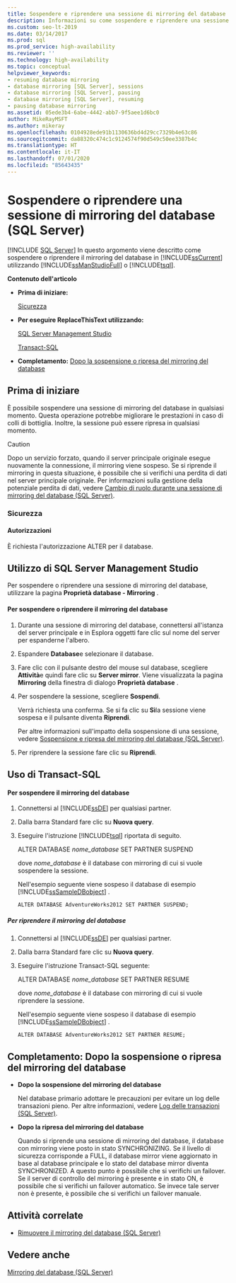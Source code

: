 ```yaml
---
title: Sospendere e riprendere una sessione di mirroring del database
description: Informazioni su come sospendere e riprendere una sessione di mirroring del database di SQL Server con SQL Server Management Studio o Transact-SQL (T-SQL).
ms.custom: seo-lt-2019
ms.date: 03/14/2017
ms.prod: sql
ms.prod_service: high-availability
ms.reviewer: ''
ms.technology: high-availability
ms.topic: conceptual
helpviewer_keywords:
- resuming database mirroring
- database mirroring [SQL Server], sessions
- database mirroring [SQL Server], pausing
- database mirroring [SQL Server], resuming
- pausing database mirroring
ms.assetid: 05ede3b4-6abe-4442-abb7-9f5aee1d6bc0
author: MikeRayMSFT
ms.author: mikeray
ms.openlocfilehash: 0104928ede91b1130636bd4d29cc7329b4e63c86
ms.sourcegitcommit: da88320c474c1c9124574f90d549c50ee3387b4c
ms.translationtype: HT
ms.contentlocale: it-IT
ms.lasthandoff: 07/01/2020
ms.locfileid: "85643435"
---
```

# <a name="pause-or-resume-a-database-mirroring-session-sql-server"></a>Sospendere o riprendere una sessione di mirroring del database (SQL Server)
 [!INCLUDE [SQL Server](../../includes/applies-to-version/sqlserver.md)]
  In questo argomento viene descritto come sospendere o riprendere il mirroring del database in [!INCLUDE[ssCurrent](../../includes/sscurrent-md.md)] utilizzando [!INCLUDE[ssManStudioFull](../../includes/ssmanstudiofull-md.md)] o [!INCLUDE[tsql](../../includes/tsql-md.md)].  
  
 **Contenuto dell'articolo**  
  
-   **Prima di iniziare:**  
  
     [Sicurezza](#Security)  
  
-   **Per eseguire ReplaceThisText utilizzando:**  
  
     [SQL Server Management Studio](#SSMSProcedure)  
  
     [Transact-SQL](#TsqlProcedure)  
  
-   **Completamento:**  [Dopo la sospensione o ripresa del mirroring del database](#FollowUp)  
  
##  <a name="before-you-begin"></a><a name="BeforeYouBegin"></a> Prima di iniziare  
 È possibile sospendere una sessione di mirroring del database in qualsiasi momento. Questa operazione potrebbe migliorare le prestazioni in caso di colli di bottiglia. Inoltre, la sessione può essere ripresa in qualsiasi momento.  
  
> [!CAUTION]  
>  Dopo un servizio forzato, quando il server principale originale esegue nuovamente la connessione, il mirroring viene sospeso. Se si riprende il mirroring in questa situazione, è possibile che si verifichi una perdita di dati nel server principale originale. Per informazioni sulla gestione della potenziale perdita di dati, vedere [Cambio di ruolo durante una sessione di mirroring del database &#40;SQL Server&#41;](../../database-engine/database-mirroring/role-switching-during-a-database-mirroring-session-sql-server.md).  
  
###  <a name="security"></a><a name="Security"></a> Sicurezza  
  
####  <a name="permissions"></a><a name="Permissions"></a> Autorizzazioni  
 È richiesta l'autorizzazione ALTER per il database.  
  
##  <a name="using-sql-server-management-studio"></a><a name="SSMSProcedure"></a> Utilizzo di SQL Server Management Studio  
 Per sospendere o riprendere una sessione di mirroring del database, utilizzare la pagina **Proprietà database - Mirroring** .  
  
#### <a name="to-pause-or-resume-database-mirroring"></a>Per sospendere o riprendere il mirroring del database  
  
1.  Durante una sessione di mirroring del database, connettersi all'istanza del server principale e in Esplora oggetti fare clic sul nome del server per espanderne l'albero.  
  
2.  Espandere **Database**e selezionare il database.  
  
3.  Fare clic con il pulsante destro del mouse sul database, scegliere **Attività**e quindi fare clic su **Server mirror**. Viene visualizzata la pagina **Mirroring** della finestra di dialogo **Proprietà database** .  
  
4.  Per sospendere la sessione, scegliere **Sospendi**.  
  
     Verrà richiesta una conferma. Se si fa clic su **Sì**la sessione viene sospesa e il pulsante diventa **Riprendi**.  
  
     Per altre informazioni sull'impatto della sospensione di una sessione, vedere [Sospensione e ripresa del mirroring del database &#40;SQL Server&#41;](../../database-engine/database-mirroring/pausing-and-resuming-database-mirroring-sql-server.md).  
  
5.  Per riprendere la sessione fare clic su **Riprendi**.  
  
##  <a name="using-transact-sql"></a><a name="TsqlProcedure"></a> Uso di Transact-SQL  
  
#### <a name="to-pause-database-mirroring"></a>Per sospendere il mirroring del database  
  
1.  Connettersi al [!INCLUDE[ssDE](../../includes/ssde-md.md)] per qualsiasi partner.  
  
2.  Dalla barra Standard fare clic su **Nuova query**.  
  
3.  Eseguire l'istruzione [!INCLUDE[tsql](../../includes/tsql-md.md)] riportata di seguito.  
  
     ALTER DATABASE *nome_database* SET PARTNER SUSPEND  
  
     dove *nome_database* è il database con mirroring di cui si vuole sospendere la sessione.  
  
     Nell'esempio seguente viene sospeso il database di esempio [!INCLUDE[ssSampleDBobject](../../includes/sssampledbobject-md.md)] .  
  
    ```  
    ALTER DATABASE AdventureWorks2012 SET PARTNER SUSPEND;  
    ```  
  
##### <a name="to-resume-database-mirroring"></a>Per riprendere il mirroring del database  
  
1.  Connettersi al [!INCLUDE[ssDE](../../includes/ssde-md.md)] per qualsiasi partner.  
  
2.  Dalla barra Standard fare clic su **Nuova query**.  
  
3.  Eseguire l'istruzione Transact-SQL seguente:  
  
     ALTER DATABASE *nome_database* SET PARTNER RESUME  
  
     dove *nome_database* è il database con mirroring di cui si vuole riprendere la sessione.  
  
     Nell'esempio seguente viene sospeso il database di esempio [!INCLUDE[ssSampleDBobject](../../includes/sssampledbobject-md.md)] .  
  
    ```  
    ALTER DATABASE AdventureWorks2012 SET PARTNER RESUME;  
    ```  
  
##  <a name="follow-up-after-pausing-or-resuming-database-mirroring"></a><a name="FollowUp"></a> Completamento: Dopo la sospensione o ripresa del mirroring del database  
  
-   **Dopo la sospensione del mirroring del database**  
  
     Nel database primario adottare le precauzioni per evitare un log delle transazioni pieno. Per altre informazioni, vedere [Log delle transazioni &#40;SQL Server&#41;](../../relational-databases/logs/the-transaction-log-sql-server.md).  
  
-   **Dopo la ripresa del mirroring del database**  
  
     Quando si riprende una sessione di mirroring del database, il database con mirroring viene posto in stato SYNCHRONIZING. Se il livello di sicurezza corrisponde a FULL, il database mirror viene aggiornato in base al database principale e lo stato del database mirror diventa SYNCHRONIZED. A questo punto è possibile che si verifichi un failover. Se il server di controllo del mirroring è presente e in stato ON, è possibile che si verifichi un failover automatico. Se invece tale server non è presente, è possibile che si verifichi un failover manuale.  
  
##  <a name="related-tasks"></a><a name="RelatedTasks"></a> Attività correlate  
  
-   [Rimuovere il mirroring del database &#40;SQL Server&#41;](../../database-engine/database-mirroring/remove-database-mirroring-sql-server.md)  
  
## <a name="see-also"></a>Vedere anche  
 [Mirroring del database &#40;SQL Server&#41;](../../database-engine/database-mirroring/database-mirroring-sql-server.md)  
  
  
